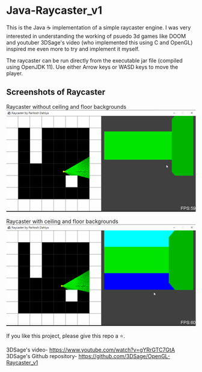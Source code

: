 # Java-Raycaster_v1

This is the Java ☕ implementation of a simple raycaster engine. I was very interested in understanding the working of psuedo 3d games like DOOM and youtuber 3DSage's video (who implemented this using C and OpenGL) inspired me even more to try and implement it myself.

The raycaster can be run directly from the executable jar file (compiled using OpenJDK 11). Use either Arrow keys or WASD keys to move the player.

## Screenshots of Raycaster

Raycaster without ceiling and floor backgrounds  
![Without Background](cast_v0.gif)

Raycaster with ceiling and floor backgrounds  
![With Background](cast_v1.gif)

If you like this project, please give this repo a ⭐.

3DSage's video- <https://www.youtube.com/watch?v=gYRrGTC7GtA>  
3DSage's Github repository- <https://github.com/3DSage/OpenGL-Raycaster_v1>
